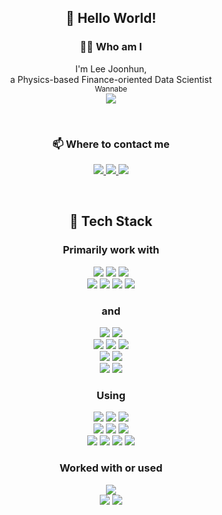 <h2 align="center"> 👋 Hello World! </h2>
<h3 align="center"> 👨‍💻 Who am I </h3>
<p align="center">
    I'm Lee Joonhun, <br> a Physics-based Finance-oriented Data Scientist <br> 
    <sup> Wannabe </sup>
    <br>
    <a href="https://www.notion.so/joonhunlee/Lee-Joonhun-f894c3166a73486ba726f2346ea683bb">
        <img src="https://img.shields.io/badge/Resume-000000?style=for-the-badge&logo=Notion">
    </a>
</p>
</br>
<h3 align="center"> 📫 Where to contact me </h3>
<p align="center">
    <a href="mailto:jhlee63@outlook.com">
        <img src="https://img.shields.io/badge/Dev%20Mail-0078D4?style=for-the-badge&logo=Microsoft%20Outlook&logoColor=white">
    </a>
    <a href="mailto:ljoonhun@gmail.com">
        <img src="https://img.shields.io/badge/Biz%20Mail-EA4335?style=for-the-badge&logo=Gmail&logoColor=white">
    </a>
    <a href="https://open.kakao.com/me/joonhunlee">
        <img src="https://img.shields.io/badge/KakaoTalk-FFCD00?style=for-the-badge&logo=KakaoTalk&logoColor=black">
    </a>
    <br>
</p>
</br>
<h2 align="center"> 🔭 Tech Stack </h2>
<h3 align="center"> Primarily work with </h3>
<p align="center">
    <img src="https://img.shields.io/badge/Python-3776AB?style=flat-square&logo=Python&logoColor=white">
    <img src="https://img.shields.io/badge/Julia-9558B2?style=flat-square&logo=Julia&logoColor=white">
    <img src="https://img.shields.io/badge/Scala-DC322F?style=flat-square&logo=Scala&logoColor=white">
<br>
    <img src="https://img.shields.io/badge/sklearn-F7931E?style=flat-square&logo=scikit%2Dlearn&logoColor=white">
    <img src="https://img.shields.io/badge/torch-EE4C2C?style=flat-square&logo=PyTorch&logoColor=white">
    <img src="https://img.shields.io/badge/tensorflow-FF6F00?style=flat-square&logo=TensorFlow&logoColor=white">
    <img src="https://img.shields.io/badge/scipy-8CAAE6?style=flat-square&logo=SciPy&logoColor=white">
</p>
<h3 align="center"> and </h3>
<p align="center">
    <img src="https://img.shields.io/badge/R-276DC3?style=flat-square&logo=R&logoColor=white">
    <img src="https://img.shields.io/badge/PostgreSQL-4169E1?style=flat-square&logo=PostgreSQL&logoColor=white">
    <br>
    <img src="https://img.shields.io/badge/C++-00599C?style=flat-square&logo=C%2B%2B&logoColor=white">
    <img src="https://img.shields.io/badge/Go-00ADD8?style=flat-square&logo=Go&logoColor=white">
    <img src="https://img.shields.io/badge/Rust-000000?style=flat-square&logo=Rust&logoColor=white">
    <br>
    <img src="https://img.shields.io/badge/Dart-0175C2?style=flat-square&logo=Dart&logoColor=white">
    <img src="https://img.shields.io/badge/JavaScript-F7DF1E?style=flat-square&logo=JavaScript&logoColor=black">
    <br>
    <img src="https://img.shields.io/badge/MS%20Office-D83B01?style=flat-square&logo=Microsoft%20Office&logoColor=white">
    <img src="https://img.shields.io/badge/Overleaf-47A141?style=flat-square&logo=Overleaf&logoColor=white">
</p>
<h3 align="center"> Using </h3>
<p align="center">
    <img src="https://img.shields.io/badge/WSL-E95420?style=flat-square&logo=Ubuntu&logoColor=white">
    <img src="https://img.shields.io/badge/Windows%20Terminal-4D4D4D?style=flat-square&logo=Windows%20Terminal&logoColor=white">
    <img src="https://img.shields.io/badge/Docker-2496ED?style=flat-square&logo=Docker&logoColor=white">
    <br>    
    <img src="https://img.shields.io/badge/UltraGear%20GT-A50034?style=flat-square&logo=LG&logoColor=white">
    <!-- +i7 +16GB +512GB +GTX1060 15in -->
    <img src="https://img.shields.io/badge/Galaxy%20S9+-1428A0?style=flat-square&logo=Samsung&logoColor=white">
    <img src="https://img.shields.io/badge/Galaxy%20Tab%20S7+-1428A0?style=flat-square&logo=Samsung&logoColor=white">
    <!-- 12.5in -->
    <br>    
    <img src="https://img.shields.io/badge/MX%20KEYS-00B8FC?style=flat-square&logo=Logitech&logoColor=white">
    <!-- Chiclet NonTKL -->
    <img src="https://img.shields.io/badge/STORMX%20VM3-181717?style=flat-square&logo=Xenics&logoColor=white">
    <!-- Vertical --> <!-- Logitech MX VERTICAL -->
    <img src="https://img.shields.io/badge/Galaxy%20Buds-1428A0?style=flat-square&logo=Samsung&logoColor=white">
    <img src="https://img.shields.io/badge/HD116-E2231A?style=flat-square&logo=Lenovo&logoColor=white">
</p>    
<h3 align="center"> Worked with or used </h3>
<p align="center">
    <img src="https://img.shields.io/badge/Java-007396?style=flat-square&logo=Java&logoColor=white">
    <br>
    <img src="https://img.shields.io/badge/Illustrator-FE9B2B?style=flat-square&logo=Adobe%20Illustrator&logoColor=white">
    <img src="https://img.shields.io/badge/Photoshop-001E35?style=flat-square&logo=Adobe%20Photoshop&logoColor=white">
</p>

